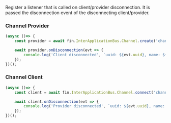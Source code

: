 Register a listener that is called on client/provider disconnection. It is passed the disconnection event of the disconnecting client/provider.

### Channel Provider
```js
(async ()=> {
    const provider = await fin.InterApplicationBus.Channel.create('channelName');

    await provider.onDisconnection(evt => {
        console.log('Client disconnected', `uuid: ${evt.uuid}, name: ${evt.name}`);
    });
})();
```

### Channel Client
```js
(async ()=> {
    const client = await fin.InterApplicationBus.Channel.connect('channelName');

    await client.onDisconnection(evt => {
        console.log('Provider disconnected', `uuid: ${evt.uuid}, name: ${evt.name}`);
    });
})();
```
